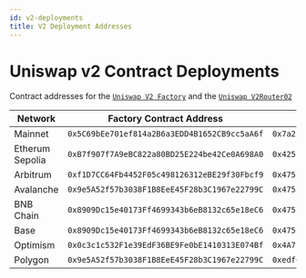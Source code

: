 ```yaml
---
id: v2-deployments
title: V2 Deployment Addresses
---
```


# Uniswap v2 Contract Deployments

Contract addresses for the [`Uniswap V2 Factory`](https://github.com/Uniswap/v2-core/blob/master/contracts/UniswapV2Factory.sol) and the [`Uniswap V2Router02`](https://github.com/Uniswap/v2-periphery/blob/master/contracts/UniswapV2Router02.sol)

| Network                                              | Factory Contract Address                     | V2Router02 Contract Address                  |
| ---------------------------------------------------- | -------------------------------------------- | -------------------------------------------- |
| Mainnet                                              | `0x5C69bEe701ef814a2B6a3EDD4B1652CB9cc5aA6f` | `0x7a250d5630B4cF539739dF2C5dAcb4c659F2488D` |
| Etherum Sepolia                                      | `0xB7f907f7A9eBC822a80BD25E224be42Ce0A698A0` | `0x425141165d3DE9FEC831896C016617a52363b687` |
| Arbitrum                                             | `0xf1D7CC64Fb4452F05c498126312eBE29f30Fbcf9` | `0x4752ba5dbc23f44d87826276bf6fd6b1c372ad24` |
| Avalanche                                            | `0x9e5A52f57b3038F1B8EeE45F28b3C1967e22799C` | `0x4752ba5dbc23f44d87826276bf6fd6b1c372ad24` |
| BNB Chain                                            | `0x8909Dc15e40173Ff4699343b6eB8132c65e18eC6` | `0x4752ba5dbc23f44d87826276bf6fd6b1c372ad24` |
| Base                                                 | `0x8909Dc15e40173Ff4699343b6eB8132c65e18eC6` | `0x4752ba5dbc23f44d87826276bf6fd6b1c372ad24` |
| Optimism                                             | `0x0c3c1c532F1e39EdF36BE9Fe0bE1410313E074Bf` | `0x4A7b5Da61326A6379179b40d00F57E5bbDC962c2` |
| Polygon                                              | `0x9e5A52f57b3038F1B8EeE45F28b3C1967e22799C` | `0xedf6066a2b290C185783862C7F4776A2C8077AD1` |
